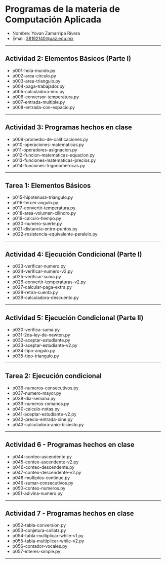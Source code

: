 # Programas de la materia de Computación Aplicada

- Nombre: Yovan Zamarripa Rivera  
- Email: 38192140@uaz.edu.mx
---

## Actividad 2: Elementos Básicos (Parte I)
- p001-hola-mundo.py  
- p002-area-circulo.py  
- p003-area-triangulo.py  
- p004-paga-trabajador.py  
- p005-calculadora-imc.py  
- p006-conversor-temperatura.py  
- p007-entrada-multiple.py  
- p008-entrada-con-espacio.py  

---

## Actividad 3: Programas hechos en clase
- p009-promedio-de-calificaciones.py  
- p010-operaciones-matematicas.py  
- p011-operadores-asignacion.py  
- p012-funcion-matematicas-equacion.py  
- p013-funciones-matematicas-precios.py  
- p014-funciones-trigonometricas.py  

---

## Tarea 1: Elementos Básicos
- p015-hipotenusa-triangulo.py  
- p016-tercer-angulo.py  
- p017-convertir-temperatura.py  
- p018-area-volumen-cilindro.py  
- p019-calculo-tiempo.py  
- p020-numero-suerte.py  
- p021-distancia-entre-puntos.py  
- p022-resistencia-equivalente-paralelo.py  

---

## Actividad 4: Ejecución Condicional (Parte I)
- p023-verificar-numero.py  
- p024-verificar-numero-v2.py  
- p025-verificar-suma.py  
- p026-convertir-temperaturas-v2.py  
- p027-calcular-paga-extra.py  
- p028-retira-cuenta.py  
- p029-calculadora-descuento.py  

----

## Actividad 5: Ejecución Condicional (Parte II)
- p030-verifica-suma.py  
- p031-2da-ley-de-newton.py  
- p032-aceptar-estudiante.py  
- p033-aceptar-estudiante-v2.py  
- p034-tipo-angulo.py  
- p035-tipo-triangulo.py  

---

## Tarea 2: Ejecución condicional
- p036-numeros-consecutivos.py  
- p037-numero-mayor.py  
- p038-dia-semana.py  
- p039-numeros-romanos.py  
- p040-calculo-notas.py  
- p041-aceptar-estudiante-v2.py  
- p042-precio-entrada-cine.py  
- p043-calculadora-anio-bisiesto.py

--- 
## Actividad 6 - Programas hechos en clase
- p044-conteo-ascendente.py
- p045-conteo-ascendente-v2.py
- p046-conteo-descendente.py
- p047-conteo-descendente-v2.py
- p048-multiplos-continue.py
- p049-sumar-consecutivos.py
- p050-conteo-numeros.py
- p051-adivina-numero.py

---
## Actividad 7 - Programas hechos en clase
- p052-tabla-conversion.py
- p053-conjetura-collatz.py
- p054-tabla-multiplicar-while-v1.py
- p055-tabla-multiplicar-while-v2.py
- p056-contador-vocales.py
- p057-interes-simple.py

---

